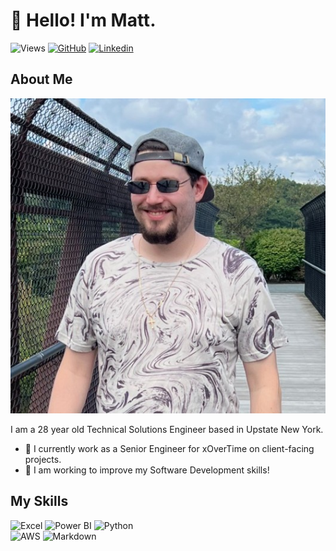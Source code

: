 # 👋 Hello! I'm Matt.

<!--- Profile Badges --->
![Views](https://komarev.com/ghpvc/?username=matt-yale&label=Views "Profile Views")
[![GitHub](https://img.shields.io/badge/GitHub-matt--yale-0d74e7?logo=github "@matt-yale | GitHub")](https://github.com/matt-yale)
[![Linkedin](https://img.shields.io/badge/Linkedin-Matthew_Yale-0d74e7 "Matthew Yale | Linkedin")](https://www.linkedin.com/in/matthew-yale/)

## About Me

![Matthew Yale](docs/me.jpg "Matthew Yale")

I am a 28 year old Technical Solutions Engineer based in Upstate New York.

- 🔭 I currently work as a Senior Engineer for xOverTime on client-facing projects.
- 🌱 I am working to improve my Software Development skills!

## My Skills

<!--- Skills Badges --->
![Excel](https://a11ybadges.com/badge?logo=microsoftexcel "Microsoft Excel")
![Power BI](https://a11ybadges.com/badge?logo=powerbi "Power BI")
![Python](https://a11ybadges.com/badge?logo=python "Python")  
![AWS](https://a11ybadges.com/badge?logo=amazonaws "AWS")
![Markdown](https://a11ybadges.com/badge?logo=markdown "Markdown")